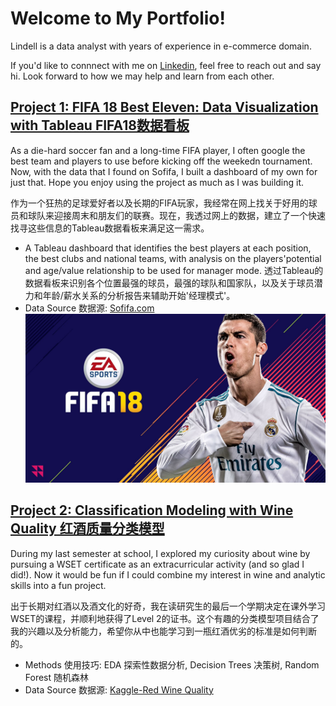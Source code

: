 # Welcome to My Portfolio! 
Lindell is a data analyst with years of experience in e-commerce domain.

If you'd like to connnect with me on [Linkedin](https://www.linkedin.com/in/thelinxie/), feel free to reach out and say hi. Look forward to how we may help and learn from each other.

## [Project 1: FIFA 18 Best Eleven: Data Visualization with Tableau FIFA18数据看板](https://public.tableau.com/views/FIFA18RatingsDashboard/FIFA18Dashboard?:language=en-US&:display_count=n&:origin=viz_share_link)
As a die-hard soccer fan and a long-time FIFA player, I often google the best team and players to use before kicking off the weekedn tournament. Now, with the data that I found on Sofifa, I built a dashboard of my own for just that. Hope you enjoy using the project as much as I was building it.

作为一个狂热的足球爱好者以及长期的FIFA玩家，我经常在网上找关于好用的球员和球队来迎接周末和朋友们的联赛。现在，我透过网上的数据，建立了一个快速找寻这些信息的Tableau数据看板来满足这一需求。

* A Tableau dashboard that identifies the best players at each position, the best clubs and national teams, with analysis on the players'potential and age/value relationship to be used for manager mode. 透过Tableau的数据看板来识别各个位置最强的球员，最强的球队和国家队，以及关于球员潜力和年龄/薪水关系的分析报告来辅助开始'经理模式'。
* Data Source 数据源: [Sofifa.com](https://sofifa.com/)
![](FIFA-18.jpg)

## [Project 2: Classification Modeling with Wine Quality 红酒质量分类模型](https://github.com/thelinxie/wine_classification)
During my last semester at school, I explored my curiosity about wine by pursuing a WSET certificate as an extracurricular activity (and so glad I did!). Now it would be fun if I could combine my interest in wine and analytic skills into a fun project.

出于长期对红酒以及酒文化的好奇，我在读研究生的最后一个学期决定在课外学习WSET的课程，并顺利地获得了Level 2的证书。这个有趣的分类模型项目结合了我的兴趣以及分析能力，希望你从中也能学习到一瓶红酒优劣的标准是如何判断的。

* Methods 使用技巧: EDA 探索性数据分析, Decision Trees 决策树, Random Forest 随机森林
* Data Source 数据源: [Kaggle-Red Wine Quality](https://www.kaggle.com/uciml/red-wine-quality-cortez-et-al-2009)
  
